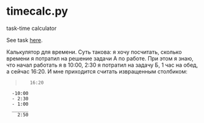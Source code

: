 timecalc.py
===========

task-time calculator

See task [here](http://www.linux.org.ru/forum/development/9315431?cid=9321778).

>
Калькулятор для времени. Суть такова: я хочу посчитать, сколько
времени я потратил на решение задачи А по работе. При этом я знаю, что
начал работать я в 10:00, 2:30 я потратил на задачу Б, 1 час на обед,
а сейчас 16:20. И мне приходится считать извращенным столбиком:

>        16:20
      -10:00
      - 2:30
      - 1:00
      ______
        2:50
